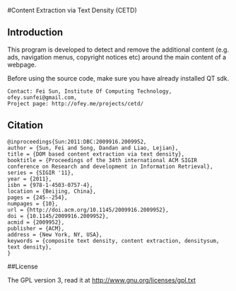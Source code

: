 #Content Extraction via Text Density (CETD) 


## Introduction

This program is developed to detect and remove the additional content (e.g. ads, navigation menus, copyright notices etc) around the main content of a webpage.

Before using the source code, make sure you have already installed QT sdk.


```
Contact: Fei Sun, Institute Of Computing Technology, ofey.sunfei@gmail.com, 
Project page: http://ofey.me/projects/cetd/
```


## Citation

```TeX
@inproceedings{Sun:2011:DBC:2009916.2009952,
author = {Sun, Fei and Song, Dandan and Liao, Lejian},
title = {DOM based content extraction via text density},
booktitle = {Proceedings of the 34th international ACM SIGIR conference on Research and development in Information Retrieval},
series = {SIGIR '11},
year = {2011},
isbn = {978-1-4503-0757-4},
location = {Beijing, China},
pages = {245--254},
numpages = {10},
url = {http://doi.acm.org/10.1145/2009916.2009952},
doi = {10.1145/2009916.2009952},
acmid = {2009952},
publisher = {ACM},
address = {New York, NY, USA},
keywords = {composite text density, content extraction, densitysum, text density},
}
```

##License

The GPL version 3, read it at http://www.gnu.org/licenses/gpl.txt
